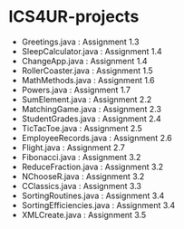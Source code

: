 # ICS4UR-projects

* Greetings.java : Assignment 1.3
* SleepCalculator.java : Assignment 1.4
* ChangeApp.java : Assignment 1.4
* RollerCoaster.java : Assignment 1.5
* MathMethods.java : Assignment 1.6
* Powers.java : Assignment 1.7
* SumElement.java : Assignment 2.2
* MatchingGame.java : Assignment 2.3
* StudentGrades.java : Assignment 2.4
* TicTacToe.java : Assignment 2.5
* EmployeeRecords.java : Assignment 2.6
* Flight.java : Assignment 2.7
* Fibonacci.java : Assignment 3.2
* ReduceFraction.java : Assignment 3.2
* NChooseR.java : Assignment 3.2
* CClassics.java : Assignment 3.3
* SortingRoutines.java : Assignment 3.4
* SortingEfficiencies.java : Assignment 3.4
* XMLCreate.java : Assignment 3.5
